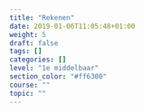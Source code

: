 ```yaml
---
title: "Rekenen"
date: 2019-01-06T11:05:48+01:00
weight: 5
draft: false
tags: []
categories: []
level: "1e middelbaar"
section_color: "#ff6300"
course: ""
topic: ""
---
```



